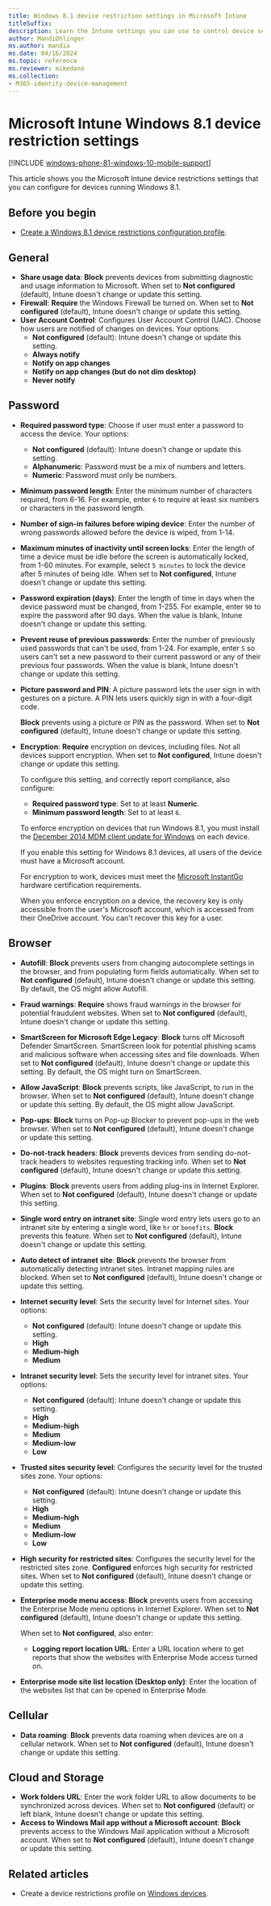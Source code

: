 ```yaml
---
title: Windows 8.1 device restriction settings in Microsoft Intune
titleSuffix:
description: Learn the Intune settings you can use to control device settings and functionality on devices running Windows 8.1.
author: MandiOhlinger
ms.author: mandia
ms.date: 04/16/2024
ms.topic: reference
ms.reviewer: mikedano
ms.collection:
- M365-identity-device-management
---
```


# Microsoft Intune Windows 8.1 device restriction settings

[!INCLUDE [windows-phone-81-windows-10-mobile-support](../includes/windows-phone-81-windows-10-mobile-support.md)]

This article shows you the Microsoft Intune device restrictions settings that you can configure for devices running Windows 8.1.

## Before you begin

- [Create a Windows 8.1 device restrictions configuration profile](device-restrictions-configure.md#create-the-profile).

## General

- **Share usage data**: **Block** prevents devices from submitting diagnostic and usage information to Microsoft. When set to **Not configured** (default), Intune doesn't change or update this setting.
- **Firewall**: **Require** the Windows Firewall be turned on. When set to **Not configured** (default), Intune doesn't change or update this setting.
- **User Account Control**: Configures User Account Control (UAC). Choose how users are notified of changes on devices. Your options:
  - **Not configured** (default): Intune doesn't change or update this setting.
  - **Always notify**
  - **Notify on app changes**
  - **Notify on app changes (but do not dim desktop)**
  - **Never notify**

## Password

- **Required password type**: Choose if user must enter a password to access the device. Your options:
  - **Not configured** (default): Intune doesn't change or update this setting.
  - **Alphanumeric**: Password must be a mix of numbers and letters.
  - **Numeric**: Password must only be numbers.
- **Minimum password length**: Enter the minimum number of characters required, from 6-16. For example, enter `6` to require at least six numbers or characters in the password length.
- **Number of sign-in failures before wiping device**: Enter the number of wrong passwords allowed before the device is wiped, from 1-14.
- **Maximum minutes of inactivity until screen locks**: Enter the length of time a device must be idle before the screen is automatically locked, from 1-60 minutes. For example, select `5 minutes` to lock the device after 5 minutes of being idle. When set to **Not configured**, Intune doesn't change or update this setting.
- **Password expiration (days)**: Enter the length of time in days when the device password must be changed, from 1-255. For example, enter `90` to expire the password after 90 days. When the value is blank, Intune doesn't change or update this setting.
- **Prevent reuse of previous passwords**: Enter the number of previously used passwords that can't be used, from 1-24. For example, enter `5` so users can't set a new password to their current password or any of their previous four passwords. When the value is blank, Intune doesn't change or update this setting.
- **Picture password and PIN**: A picture password lets the user sign in with gestures on a picture. A PIN lets users quickly sign in with a four-digit code.

  **Block** prevents using a picture or PIN as the password. When set to **Not configured** (default), Intune doesn't change or update this setting.

- **Encryption**: **Require** encryption on devices, including files. Not all devices support encryption. When set to **Not configured**, Intune doesn't change or update this setting.

  To configure this setting, and correctly report compliance, also configure:

  - **Required password type**: Set to at least **Numeric**.
  - **Minimum password length**: Set to at least `6`.

  To enforce encryption on devices that run Windows 8.1, you must install the [December 2014 MDM client update for Windows](https://support.microsoft.com/kb/3013816) on each device.

  If you enable this setting for Windows 8.1 devices, all users of the device must have a Microsoft account.

  For encryption to work, devices must meet the [Microsoft InstantGo](https://blogs.windows.com/windowsexperience/2014/06/19/instantgo-a-better-way-to-sleep/#IBHULcTfI4PokO8X.97) hardware certification requirements.

  When you enforce encryption on a device, the recovery key is only accessible from the user's Microsoft account, which is accessed from their OneDrive account. You can't recover this key for a user.

## Browser

- **Autofill**: **Block** prevents users from changing autocomplete settings in the browser, and from populating form fields automatically. When set to **Not configured** (default), Intune doesn't change or update this setting. By default, the OS might allow Autofill.
- **Fraud warnings**: **Require** shows fraud warnings in the browser for potential fraudulent websites. When set to **Not configured** (default), Intune doesn't change or update this setting.
- **SmartScreen for Microsoft Edge Legacy**: **Block** turns off Microsoft Defender SmartScreen. SmartScreen look for potential phishing scams and malicious software when accessing sites and file downloads. When set to **Not configured** (default), Intune doesn't change or update this setting. By default, the OS might turn on SmartScreen.
- **Allow JavaScript**: **Block** prevents scripts, like JavaScript, to run in the browser. When set to **Not configured** (default), Intune doesn't change or update this setting. By default, the OS might allow JavaScript.
- **Pop-ups**: **Block** turns on Pop-up Blocker to prevent pop-ups in the web browser. When set to **Not configured** (default), Intune doesn't change or update this setting.
- **Do-not-track headers**: **Block** prevents devices from sending do-not-track headers to websites requesting tracking info. When set to **Not configured** (default), Intune doesn't change or update this setting.
- **Plugins**: **Block** prevents users from adding plug-ins in Internet Explorer. When set to **Not configured** (default), Intune doesn't change or update this setting.
- **Single word entry on intranet site**: Single word entry lets users go to an intranet site by entering a single word, like `hr` or `benefits`. **Block** prevents this feature. When set to **Not configured** (default), Intune doesn't change or update this setting.
- **Auto detect of intranet site**: **Block** prevents the browser from automatically detecting intranet sites. Intranet mapping rules are blocked. When set to **Not configured** (default), Intune doesn't change or update this setting.
- **Internet security level**: Sets the security level for Internet sites. Your options:
  - **Not configured** (default): Intune doesn't change or update this setting.
  - **High**
  - **Medium-high**
  - **Medium**
- **Intranet security level**: Sets the security level for intranet sites. Your options:
  - **Not configured** (default): Intune doesn't change or update this setting.
  - **High**
  - **Medium-high**
  - **Medium**
  - **Medium-low**
  - **Low**

- **Trusted sites security level**: Configures the security level for the trusted sites zone. Your options:
  - **Not configured** (default): Intune doesn't change or update this setting.
  - **High**
  - **Medium-high**
  - **Medium**
  - **Medium-low**
  - **Low**
- **High security for restricted sites**: Configures the security level for the restricted sites zone. **Configured** enforces high security for restricted sites. When set to **Not configured** (default), Intune doesn't change or update this setting.
- **Enterprise mode menu access**: **Block** prevents users from accessing the Enterprise Mode menu options in Internet Explorer. When set to **Not configured** (default), Intune doesn't change or update this setting.

  When set to **Not configured**, also enter:

  - **Logging report location URL**: Enter a URL location where to get reports that show the websites with Enterprise Mode access turned on.

- **Enterprise mode site list location (Desktop only)**: Enter the location of the websites list that can be opened in Enterprise Mode.

## Cellular

- **Data roaming**: **Block** prevents data roaming when devices are on a cellular network. When set to **Not configured** (default), Intune doesn't change or update this setting.

## Cloud and Storage

- **Work folders URL**: Enter the work folder URL to allow documents to be synchronized across devices. When set to **Not configured** (default) or left blank, Intune doesn't change or update this setting.
- **Access to Windows Mail app without a Microsoft account**: **Block** prevents access to the Windows Mail application without a Microsoft account. When set to **Not configured** (default), Intune doesn't change or update this setting.

## Related articles

- Create a device restrictions profile on [Windows devices](device-restrictions-windows-10.md).
